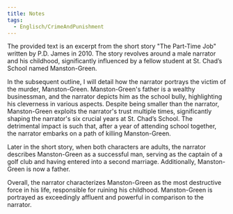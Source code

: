 ```yaml
---
title: Notes
tags:
  - Englisch/CrimeAndPunishment
---
```

The provided text is an excerpt from the short story "The Part-Time Job" written by P.D. James in 2010. The story revolves around a male narrator and his childhood, significantly influenced by a fellow student at St. Chad’s School named Manston-Green.

In the subsequent outline, I will detail how the narrator portrays the victim of the murder, Manston-Green. Manston-Green's father is a wealthy businessman, and the narrator depicts him as the school bully, highlighting his cleverness in various aspects. Despite being smaller than the narrator, Manston-Green exploits the narrator's trust multiple times, significantly shaping the narrator's six crucial years at St. Chad’s School. The detrimental impact is such that, after a year of attending school together, the narrator embarks on a path of killing Manston-Green.

Later in the short story, when both characters are adults, the narrator describes Manston-Green as a successful man, serving as the captain of a golf club and having entered into a second marriage. Additionally, Manston-Green is now a father.

Overall, the narrator characterizes Manston-Green as the most destructive force in his life, responsible for ruining his childhood. Manston-Green is portrayed as exceedingly affluent and powerful in comparison to the narrator.